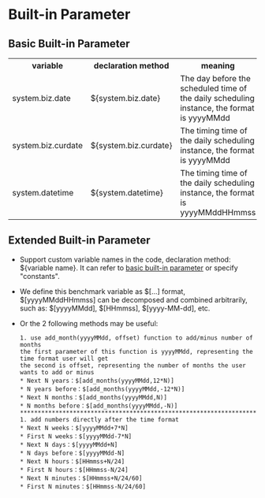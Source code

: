# Built-in Parameter

## Basic Built-in Parameter

<table>
    <tr><th>variable</th><th>declaration method</th><th>meaning</th></tr>
    <tr>
        <td>system.biz.date</td>
        <td>${system.biz.date}</td>
        <td>The day before the scheduled time of the daily scheduling instance, the format is yyyyMMdd</td>
    </tr>
    <tr>
        <td>system.biz.curdate</td>
        <td>${system.biz.curdate}</td>
        <td>The timing time of the daily scheduling instance, the format is yyyyMMdd</td>
    </tr>
    <tr>
        <td>system.datetime</td>
        <td>${system.datetime}</td>
        <td>The timing time of the daily scheduling instance, the format is yyyyMMddHHmmss</td>
    </tr>
</table>

## Extended Built-in Parameter

- Support custom variable names in the code, declaration method: \${variable name}. It can refer to [basic built-in parameter](#basic-built-in-parameter) or specify "constants".

- We define this benchmark variable as \$[...] format, \$[yyyyMMddHHmmss] can be decomposed and combined arbitrarily, such as: \$[yyyyMMdd], \$[HHmmss], \$[yyyy-MM-dd], etc.

- Or the 2 following methods may be useful:

      1. use add_month(yyyyMMdd, offset) function to add/minus number of months
      the first parameter of this function is yyyyMMdd, representing the time format user will get
      the second is offset, representing the number of months the user wants to add or minus
      * Next N years：$[add_months(yyyyMMdd,12*N)]
      * N years before：$[add_months(yyyyMMdd,-12*N)]
      * Next N months：$[add_months(yyyyMMdd,N)]
      * N months before：$[add_months(yyyyMMdd,-N)]
      *********************************************************************************************************
      1. add numbers directly after the time format
      * Next N weeks：$[yyyyMMdd+7*N]
      * First N weeks：$[yyyyMMdd-7*N]
      * Next N days：$[yyyyMMdd+N]
      * N days before：$[yyyyMMdd-N]
      * Next N hours：$[HHmmss+N/24]
      * First N hours：$[HHmmss-N/24]
      * Next N minutes：$[HHmmss+N/24/60]
      * First N minutes：$[HHmmss-N/24/60]
